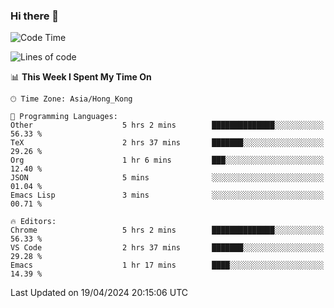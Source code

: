 ### Hi there 👋

<!--
**nicehiro/nicehiro** is a ✨ _special_ ✨ repository because its `README.md` (this file) appears on your GitHub profile.

Here are some ideas to get you started:

- 🔭 I’m currently working on ...
- 🌱 I’m currently learning ...
- 👯 I’m looking to collaborate on ...
- 🤔 I’m looking for help with ...
- 💬 Ask me about ...
- 📫 How to reach me: ...
- 😄 Pronouns: ...
- ⚡ Fun fact: ...
-->

<!--START_SECTION:waka-->
![Code Time](http://img.shields.io/badge/Code%20Time-313%20hrs%2032%20mins-blue)

![Lines of code](https://img.shields.io/badge/From%20Hello%20World%20I%27ve%20Written-2.6%20million%20lines%20of%20code-blue)

📊 **This Week I Spent My Time On** 

```text
🕑︎ Time Zone: Asia/Hong_Kong

💬 Programming Languages: 
Other                    5 hrs 2 mins        ██████████████░░░░░░░░░░░   56.33 % 
TeX                      2 hrs 37 mins       ███████░░░░░░░░░░░░░░░░░░   29.26 % 
Org                      1 hr 6 mins         ███░░░░░░░░░░░░░░░░░░░░░░   12.40 % 
JSON                     5 mins              ░░░░░░░░░░░░░░░░░░░░░░░░░   01.04 % 
Emacs Lisp               3 mins              ░░░░░░░░░░░░░░░░░░░░░░░░░   00.71 % 

🔥 Editors: 
Chrome                   5 hrs 2 mins        ██████████████░░░░░░░░░░░   56.33 % 
VS Code                  2 hrs 37 mins       ███████░░░░░░░░░░░░░░░░░░   29.28 % 
Emacs                    1 hr 17 mins        ████░░░░░░░░░░░░░░░░░░░░░   14.39 % 
```


 Last Updated on 19/04/2024 20:15:06 UTC
<!--END_SECTION:waka-->
